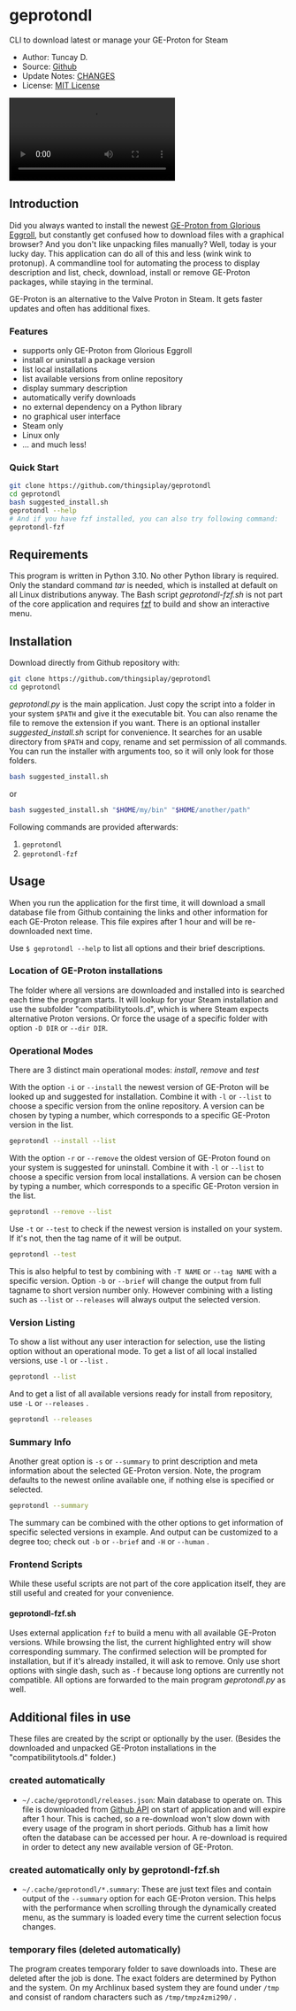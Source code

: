 # geprotondl

CLI to download latest or manage your GE-Proton for Steam

- Author: Tuncay D.
- Source: [Github](https://github.com/thingsiplay/geprotondl)
- Update Notes: [CHANGES](CHANGES.md)
- License: [MIT License](LICENSE)

![demo](https://raw.githubusercontent.com/thingsiplay/geprotondl/main/demo.mp4)

## Introduction

Did you always wanted to install the newest [GE-Proton from Glorious
Eggroll](https://github.com/GloriousEggroll/proton-ge-custom), but constantly
get confused how to download files with a graphical browser? And you don't like
unpacking files manually? Well, today is your lucky day.  This application can
do all of this and less (wink wink to protonup). A commandline tool for
automating the process to display description and list, check, download,
install or remove GE-Proton packages, while staying in the terminal.

GE-Proton is an alternative to the Valve Proton in Steam. It gets faster
updates and often has additional fixes.

### Features

- supports only GE-Proton from Glorious Eggroll
- install or uninstall a package version
- list local installations
- list available versions from online repository
- display summary description
- automatically verify downloads
- no external dependency on a Python library
- no graphical user interface
- Steam only
- Linux only
- ... and much less!

### Quick Start

```bash
git clone https://github.com/thingsiplay/geprotondl
cd geprotondl
bash suggested_install.sh
geprotondl --help
# And if you have fzf installed, you can also try following command:
geprotondl-fzf
```

## Requirements

This program is written in Python 3.10. No other Python library is required.
Only the standard command *tar* is needed, which is installed at default on all
Linux distributions anyway. The Bash script *geprotondl-fzf.sh* is not part of
the core application and requires [fzf](https://github.com/junegunn/fzf) to
build and show an interactive menu.

## Installation

Download directly from Github repository with:

```bash
git clone https://github.com/thingsiplay/geprotondl
cd geprotondl
```

*geprotondl.py* is the main application. Just copy the script into a folder in
your system `$PATH` and give it the executable bit. You can also rename the
file to remove the extension if you want. There is an optional installer
*suggested_install.sh* script for convenience. It searches for an usable
directory from `$PATH` and copy, rename and set permission of all commands. You
can run the installer with arguments too, so it will only look for those
folders.

```bash
bash suggested_install.sh
```

or

```bash
bash suggested_install.sh "$HOME/my/bin" "$HOME/another/path"
```

Following commands are provided afterwards:

1. `geprotondl`
2. `geprotondl-fzf`

## Usage

When you run the application for the first time, it will download a small
database file from Github containing the links and other information for each
GE-Proton release. This file expires after 1 hour and will be re-downloaded
next time.

Use `$ geprotondl --help` to list all options and their brief descriptions.

### Location of GE-Proton installations

The folder where all versions are downloaded and installed into is searched
each time the program starts. It will lookup for your Steam installation and
use the subfolder "compatibilitytools.d", which is where Steam expects
alternative Proton versions. Or force the usage of a specific folder with
option `-D DIR` or `--dir DIR`.

### Operational Modes

There are 3 distinct main operational modes: *install*, *remove* and *test*

With the option `-i` or `--install` the newest version of GE-Proton will be
looked up and suggested for installation. Combine it with `-l` or `--list` to
choose a specific version from the online repository. A version can be chosen
by typing a number, which corresponds to a specific GE-Proton version in the
list.

```bash
geprotondl --install --list
```

With the option `-r` or `--remove` the oldest version of GE-Proton found on
your system is suggested for uninstall. Combine it with `-l` or `--list` to
choose a specific version from local installations. A version can be chosen by
typing a number, which corresponds to a specific GE-Proton version in the list.

```bash
geprotondl --remove --list
```

Use `-t` or `--test` to check if the newest version is installed on your
system. If it's not, then the tag name of it will be output.

```bash
geprotondl --test
```

This is also helpful to test by combining with `-T NAME` or `--tag NAME` with a
specific version. Option `-b` or `--brief` will change the output from full
tagname to short version number only. However combining with a listing such as
`--list` or `--releases` will always output the selected version.

### Version Listing

To show a list without any user interaction for selection, use the listing
option without an operational mode. To get a list of all local installed
versions, use `-l` or `--list` .

```bash
geprotondl --list
```

And to get a list of all available versions ready for install from repository,
use `-L` or `--releases` .

```bash
geprotondl --releases
```

### Summary Info

Another great option is `-s` or `--summary` to print description and meta
information about the selected GE-Proton version. Note, the program defaults to
the newest online available one, if nothing else is specified or selected.

```bash
geprotondl --summary
```

The summary can be combined with the other options to get information of
specific selected versions in example. And output can be customized to a degree
too; check out `-b` or `--brief` and `-H` or `--human` .

### Frontend Scripts

While these useful scripts are not part of the core application itself, they
are still useful and created for your convenience.

#### geprotondl-fzf.sh

Uses external application `fzf` to build a menu with all available GE-Proton
versions. While browsing the list, the current highlighted entry will show
corresponding summary. The confirmed selection will be prompted for
installation, but if it's already installed, it will ask to remove. Only use
short options with single dash, such as `-f` because long options are currently
not compatible. All options are forwarded to the main program *geprotondl.py*
as well.

## Additional files in use

These files are created by the script or optionally by the user. (Besides the
downloaded and unpacked GE-Proton installations in the "compatibilitytools.d"
folder.)

### created automatically

- `~/.cache/geprotondl/releases.json`: Main database to operate on. This file
is downloaded from
[Github API](https://api.github.com/repos/GloriousEggroll/proton-ge-custom/releases)
on start of application and will expire after 1 hour. This is cached, so a
re-download won't slow down with every usage of the program in short periods.
Github has a limit how often the database can be accessed per hour. A
re-download is required in order to detect any new available version of
GE-Proton.

### created automatically only by geprotondl-fzf.sh

- `~/.cache/geprotondl/*.summary`: These are just text files and contain output
of the `--summary` option for each GE-Proton version. This helps with the
performance when scrolling through the dynamically created menu, as the summary
is loaded every time the current selection focus changes.

### temporary files (deleted automatically)

The program creates temporary folder to save downloads into. These are deleted
after the job is done. The exact folders are determined by Python and the
system. On my Archlinux based system they are found under `/tmp` and consist of
random characters such as `/tmp/tmpz4zmi290/` .
